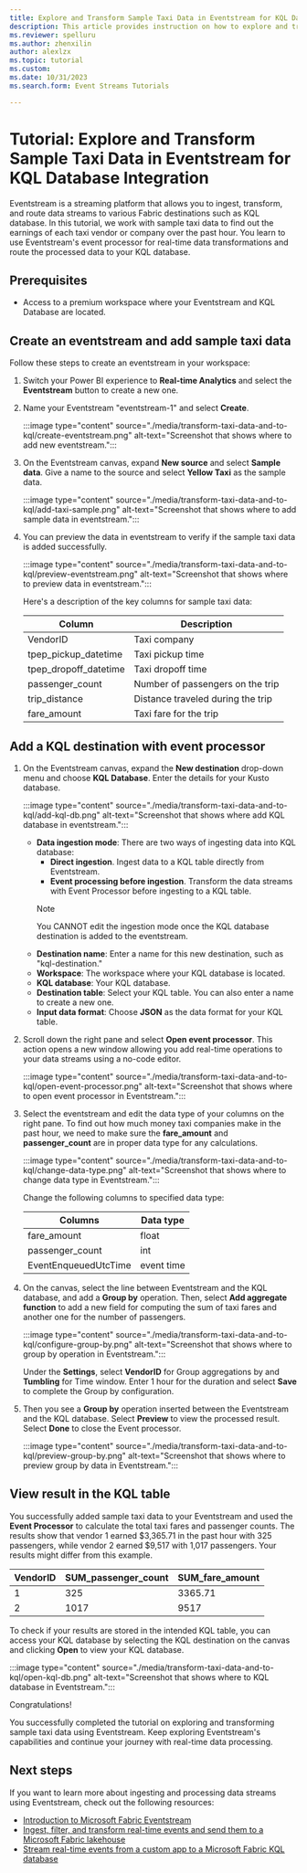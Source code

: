 ```yaml
---
title: Explore and Transform Sample Taxi Data in Eventstream for KQL Database Integration
description: This article provides instruction on how to explore and transform sample taxi data in Fabric Eventstream and then route them to KQL database. 
ms.reviewer: spelluru
ms.author: zhenxilin
author: alexlzx
ms.topic: tutorial
ms.custom: 
ms.date: 10/31/2023
ms.search.form: Event Streams Tutorials

---
```


# Tutorial: Explore and Transform Sample Taxi Data in Eventstream for KQL Database Integration

Eventstream is a streaming platform that allows you to ingest, transform, and route data streams to various Fabric destinations such as KQL database. In this tutorial, we work with sample taxi data to find out the earnings of each taxi vendor or company over the past hour. You learn to use Eventstream's event processor for real-time data transformations and route the processed data to your KQL database.

## Prerequisites

* Access to a premium workspace where your Eventstream and KQL Database are located.

## Create an eventstream and add sample taxi data

Follow these steps to create an eventstream in your workspace:

1. Switch your Power BI experience to **Real-time Analytics** and select the **Eventstream** button to create a new one.
2. Name your Eventstream "eventstream-1" and select **Create**.

    :::image type="content" source="./media/transform-taxi-data-and-to-kql/create-eventstream.png" alt-text="Screenshot that shows where to add new eventstream.":::

3. On the Eventstream canvas, expand **New source** and select **Sample data**. Give a name to the source and select **Yellow Taxi** as the sample data.

    :::image type="content" source="./media/transform-taxi-data-and-to-kql/add-taxi-sample.png" alt-text="Screenshot that shows where to add sample data in eventstream.":::

4. You can preview the data in eventstream to verify if the sample taxi data is added successfully.

    :::image type="content" source="./media/transform-taxi-data-and-to-kql/preview-eventstream.png" alt-text="Screenshot that shows where to preview data in eventstream.":::

    Here's a description of the key columns for sample taxi data:

    | Column | Description |
    | ------ | ------------ |
    |VendorID| Taxi company |
    |tpep_pickup_datetime| Taxi pickup time |
    |tpep_dropoff_datetime| Taxi dropoff time |
    |passenger_count| Number of passengers on the trip |
    |trip_distance| Distance traveled during the trip |
    |fare_amount| Taxi fare for the trip |

## Add a KQL destination with event processor

1. On the Eventstream canvas, expand the **New destination** drop-down menu and choose **KQL Database**. Enter the details for your Kusto database.

    :::image type="content" source="./media/transform-taxi-data-and-to-kql/add-kql-db.png" alt-text="Screenshot that shows where add KQL database in eventstream.":::

    * **Data ingestion mode**: There are two ways of ingesting data into KQL database:
        * **Direct ingestion**. Ingest data to a KQL table directly from Eventstream.
        * **Event processing before ingestion**. Transform the data streams with Event Processor before ingesting to a KQL table.
        > [!NOTE]
        > You CANNOT edit the ingestion mode once the KQL database destination is added to the eventstream.
    * **Destination name**: Enter a name for this new destination, such as "kql-destination."
    * **Workspace**: The workspace where your KQL database is located.
    * **KQL database**: Your KQL database.
    * **Destination table**: Select your KQL table. You can also enter a name to create a new one.
    * **Input data format**: Choose **JSON** as the data format for your KQL table.

2. Scroll down the right pane and select **Open event processor**. This action opens a new window allowing you add real-time operations to your data streams using a no-code editor.

    :::image type="content" source="./media/transform-taxi-data-and-to-kql/open-event-processor.png" alt-text="Screenshot that shows where to open event processor in Eventstream.":::

3. Select the eventstream and edit the data type of your columns on the right pane. To find out how much money taxi companies make in the past hour, we need to make sure the **fare_amount** and **passenger_count** are in proper data type for any calculations.

    :::image type="content" source="./media/transform-taxi-data-and-to-kql/change-data-type.png" alt-text="Screenshot that shows where to change data type in Eventstream.":::

    Change the following columns to specified data type:

    | Columns | Data type |
    | ------ | --------- |
    | fare_amount | float |
    | passenger_count | int |
    | EventEnqueuedUtcTime | event time |

4. On the canvas, select the line between Eventstream and the KQL database, and add a **Group by** operation. Then, select **Add aggregate function** to add a new field for computing the sum of taxi fares and another one for the number of passengers.

    :::image type="content" source="./media/transform-taxi-data-and-to-kql/configure-group-by.png" alt-text="Screenshot that shows where to group by operation in Eventstream.":::

    Under the **Settings**, select **VendorID** for Group aggregations by and **Tumbling** for Time window. Enter 1 hour for the duration and select **Save** to complete the Group by configuration.

5. Then you see a **Group by** operation inserted between the Eventstream and the KQL database. Select **Preview** to view the processed result. Select **Done** to close the Event processor.

    :::image type="content" source="./media/transform-taxi-data-and-to-kql/preview-group-by.png" alt-text="Screenshot that shows where to preview group by data in Eventstream.":::

## View result in the KQL table

You successfully added sample taxi data to your Eventstream and used the **Event Processor** to calculate the total taxi fares and passenger counts. The results show that vendor 1 earned $3,365.71 in the past hour with 325 passengers, while vendor 2 earned $9,517 with 1,017 passengers. Your results might differ from this example.

|VendorID | SUM_passenger_count | SUM_fare_amount |
| --- | --- | --- |
|1 | 325 | 3365.71 |
|2 | 1017 | 9517 |

To check if your results are stored in the intended KQL table, you can access your KQL database by selecting the KQL destination on the canvas and clicking **Open** to view your KQL database.

:::image type="content" source="./media/transform-taxi-data-and-to-kql/open-kql-db.png" alt-text="Screenshot that shows where to KQL database in Eventstream.":::

Congratulations!

You successfully completed the tutorial on exploring and transforming sample taxi data using Eventstream. Keep exploring Eventstream's capabilities and continue your journey with real-time data processing.

## Next steps

If you want to learn more about ingesting and processing data streams using Eventstream, check out the following resources:

- [Introduction to Microsoft Fabric Eventstream](./overview.md)
- [Ingest, filter, and transform real-time events and send them to a Microsoft Fabric lakehouse](./transform-and-stream-real-time-events-to-lakehouse.md)
- [Stream real-time events from a custom app to a Microsoft Fabric KQL database](./stream-real-time-events-from-custom-app-to-kusto.md)
